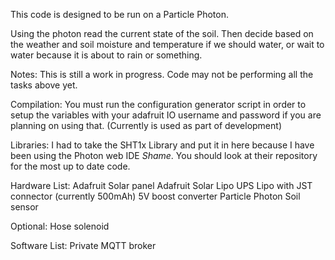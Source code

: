 This code is designed to be run on a Particle Photon.

Using the photon read the current state of the soil. Then decide based on the weather and soil moisture and temperature if we should water, or wait to water because it is about to rain or something.

Notes: This is still a work in progress. Code may not be performing all the tasks above yet.

Compilation:
	You must run the configuration generator script in order to setup the variables with your adafruit IO username and password if you are planning on using that. (Currently is used as part of development) 

Libraries:
	I had to take the SHT1x Library and put it in here because I have been using the Photon web IDE *Shame*. You should look at their repository for the most up to date code.

Hardware List:
Adafruit Solar panel
Adafruit Solar Lipo UPS
Lipo with JST connector (currently 500mAh)
5V boost converter
Particle Photon
Soil sensor

Optional:
Hose solenoid

Software List:
Private MQTT broker

